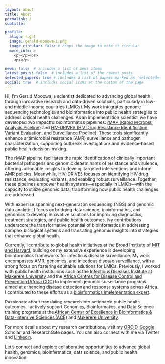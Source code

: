 ```yaml
---
layout: about
title: About
permalink: /
subtitle:

profile:
  align: right
  image: gerald-mboowa-1.png
  image_circular: false # crops the image to make it circular
  more_info: >
    <p></p><br>
    <p></p>

news: false  # includes a list of news items
latest_posts: false  # includes a list of the newest posts
selected_papers: true # includes a list of papers marked as "selected={true}"
social: true  # includes social icons at the bottom of the page
---
```


Hi, I’m Gerald Mboowa, a scientist dedicated to advancing global health through innovative research and data-driven solutions, particularly in low- and middle-income countries (LMICs). My work integrates genome sequencing technologies and bioinformatics into public health strategies to address critical health challenges. As an implementation scientist, we have developed two impactful bioinformatics pipelines: <a href="https://www.microbiologyresearch.org/content/journal/mgen/10.1099/mgen.0.000583">rMAP (Rapid Microbial Analysis Pipeline)</a> and <a href="https://www.microbiologyresearch.org/content/journal/acmi/10.1099/acmi.0.000815.v3">HIV-DRIVES (HIV Drug Resistance Identification, Variant Evaluation, and Surveillance Pipeline)</a>. These tools significantly enhance antimicrobial resistance (AMR) surveillance and pathogen characterization, supporting outbreak investigations and evidence-based public health decision-making.

The rMAP pipeline facilitates the rapid identification of clinically important bacterial pathogens and genomic determinants of resistance and virulence, offering actionable insights to develop targeted interventions and inform AMR policies. Meanwhile, HIV-DRIVES focuses on identifying HIV drug resistance, evaluating variants, and enabling robust surveillance. Together, these pipelines empower health systems—especially in LMICs—with the capacity to utilize genomic data, transforming how public health challenges are addressed.

With expertise spanning next-generation sequencing (NGS) and genomic data analysis, I focus on bridging data science, bioinformatics, and genomics to develop innovative solutions for improving diagnostics, treatment strategies, and public health outcomes. My contributions underscore the transformative potential of bioinformatics in addressing complex biological systems and translating genomic insights into strategies that enhance global health.



Currently, I contribute to global health initiatives at the <a href="https://www.broadinstitute.org/">Broad Institute of MIT and Harvard</a>, building on my extensive experience in developing bioinformatics frameworks for infectious disease surveillance. My work encompasses AMR, genomics, and infectious disease surveillance, with a strong focus on fostering equitable solutions for LMICs. Previously, I worked with public health institutions such as the <a href="https://idi.mak.ac.ug/">Infectious Diseases Institute at Makerere University</a> and the <a href="https://africacdc.org/">Africa Centres for Disease Control and Prevention (Africa CDC)</a> to implement genomic surveillance programs aimed at enhancing disease detection and response systems across Africa. I contributed to these efforts as a <a href="https://africacdc.org/people/gerald-mboowa/">bioinformatics implementation expert</a>.



Passionate about translating research into actionable public health outcomes, I actively support Genomics, Bioinformatics, and Data Science training programs at the <a href="https://ace.ac.ug/">African Center of Excellence in Bioinformatics & Data-intensive Sciences (ACE)</a> and <a href="https://chs.mak.ac.ug/team/gerald-mboowa" target="_blank">Makerere University</a>.

For more details about my research contributions, visit my <a href="https://orcid.org/0000-0001-8445-9414" target="_blank">ORCID</a>, <a href="https://scholar.google.com/citations?user=P9dSDhoAAAAJ" target="_blank">Google Scholar</a>, and <a href="https://www.researchgate.net/profile/Gerald-Mboowa" target="_blank">ResearchGate</a> pages. You can also connect with me via <a href="https://twitter.com/GeraldGMboowa" target="_blank">Twitter</a> and <a href="https://www.linkedin.com/in/gerald-mboowa-99020537/" target="_blank">LinkedIn</a>.

Let’s connect and explore collaborative opportunities to advance global health, genomics, bioinformatics, data science, and public health innovation!

